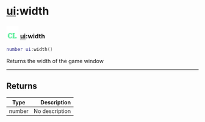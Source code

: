 # [ui](../ui/README.md):width

### <img src="../../.gitbook/assets/client.png" width="32" height="32" /> [ui](../ui/README.md):width

```lua
number ui:width()
```

Returns the width of the game window<br>

-----------------
## Returns

| Type   | Description |
| ------ | ----------: |
| number | No description |

